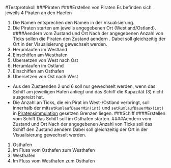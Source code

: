 #Testprotokoll
###Piraten
####Erstellen von Piraten
Es befinden sich jeweils 4 Piraten an den Haefen
1. Die Namen entsprechen den Namen in der Visualisierung.
1. Die Piraten starten am jeweils angegebenen Ort (Westland/Ostland).
####Aendern vom Zustand und Ort
Nach der angegebenen Anzahl von Ticks sollen die Piraten den Zustand aendern
. Dabei
 soll gleichzeitig der Ort in der Visualisierung gewechselt werden.
1. Herumlaufen im Westland
1. Einschiffen am Westhafen
1. Übersetzen von West nach Ost
1. Herumlaufen im Ostland
1. Einschiffen am Osthafen
1. Übersetzen von Ost nach West

* Aus den Zustaenden 2 und 6 soll nur gewechselt werden, wenn das Schiff am
   jeweiligen Hafen anliegt und das Schiff die Kapazität (3) nicht ausgereizt
    hat.
* Die Anzahl an Ticks, die ein Pirat im West-/Ostland verbringt, soll
 innerhalb der mit`setRumlaufDauerMin(int)` und `setRumlaufDauerMax(int)` in [Piratensimmulation](darstellung/Piratensimulation.java) gesetzen Grenzen liegen.
###Schiff
####Erstellen vom Schiff
Das Schiff soll im Osthafen starten.
####Aendern vom Zustand und Ort
Nach der angegebenen Anzahl von Ticks soll  das Schiff  den Zustand aendern
  Dabei soll gleichzeitig der Ort in der Visualisierung gewechselt werden.
1. Osthafen
1. Im Fluss vom Osthafen zum Westhafen
1. Westhafen
1. Im Fluss vom Westhafen zum Osthafen
